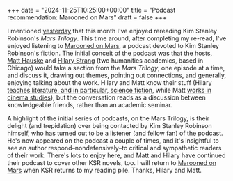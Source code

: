 +++
date = "2024-11-25T10:25:00+00:00"
title = "Podcast recommendation: Marooned on Mars"
draft = false
+++

I mentioned [yesterday](https://consequently.org/news/2024/books-sep-oct-nov/) that this month I've 
enjoyed rereading Kim Stanley Robinson's *Mars Trilogy*. This time around, after completing my 
re-read, I've enjoyed listening to 
[Marooned on Mars](https://creators.spotify.com/pod/show/marooned-on-mars/), a podcast devoted
to Kim Stanley Robinson's fiction. The initial conceit of the podcast was that the hosts,
[Matt Hauske](https://www.cla.purdue.edu/directory/profiles/hauske-matt.html) and 
[Hilary Strang](https://maph.uchicago.edu/hilary-strang) (two humanities academics, based in Chicago)
would take a section from the *Mars Trilogy*, one episode at a time, and discuss it, drawing out
themes, pointing out connections, and generally, enjoying talking about the work. Hilary and Matt know
their stuff (Hilary [teaches literature, and in particular, science fiction](https://maph.uchicago.edu/hilary-strang),
while Matt [works in cinema studies](https://www.cla.purdue.edu/directory/profiles/hauske-matt.html)),
but the conversation reads as a discussion between knowledgeable friends, rather than an academic seminar.

A highlight of the initial series of podcasts, on the Mars Trilogy, is their delight (and trepidation)
over being contacted by Kim Stanley Robinson himself, who has turned out to be
a listener (and fellow fan) of the podcast. He's now appeared on the podcast a
couple of times, and it's insightful to see an author
respond&ndash;nondefensively&ndash;to critical and sympathetic readers of their
work. There's lots to enjoy here, and Matt and Hilary have continued their podcast to cover other KSR novels, too. 
I will return to [Marooned on
Mars](https://creators.spotify.com/pod/show/marooned-on-mars/) when KSR returns to my reading pile. Thanks, Hilary and Matt.

